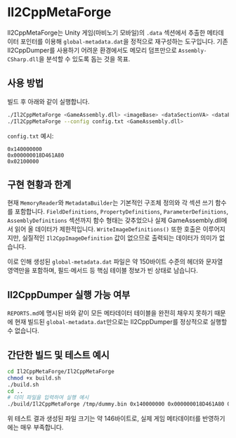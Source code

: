 # Il2CppMetaForge

Il2CppMetaForge는 Unity 게임(마비노기 모바일)의 `.data` 섹션에서 추출한 메타데이터 포인터를 이용해
`global-metadata.dat`을 정적으로 재구성하는 도구입니다. 기존 Il2CppDumper를 사용하기
어려운 환경에서도 메모리 덤프만으로 `Assembly-CSharp.dll`을 분석할 수 있도록 돕는 것을
목표.

## 사용 방법

빌드 후 아래와 같이 실행합니다.

```bash
./Il2CppMetaForge <GameAssembly.dll> <imageBase> <dataSectionVA> <dataFileOffset>
./Il2CppMetaForge --config config.txt <GameAssembly.dll>
```

`config.txt` 예시:

```text
0x140000000
0x000000018D461A80
0x02100000
```

## 구현 현황과 한계

현재 `MemoryReader`와 `MetadataBuilder`는 기본적인 구조체 정의와 각 섹션 쓰기 함수를 포함합니다.
`FieldDefinitions`, `PropertyDefinitions`, `ParameterDefinitions`, `AssemblyDefinitions` 섹션까지 함수 형태는 갖추었으나 실제 GameAssembly.dll에서 읽어 올 데이터가 제한적입니다.
`WriteImageDefinitions()` 또한 호출은 이루어지지만, 실질적인 `Il2CppImageDefinition` 값이 없으므로 출력되는 데이터가 의미가 없습니다.

이로 인해 생성된 `global-metadata.dat` 파일은 약 150바이트 수준의 헤더와 문자열 영역만을 포함하며, 필드·메서드 등 핵심 테이블 정보가 빈 상태로 남습니다.

## Il2CppDumper 실행 가능 여부

`REPORTS.md`에 명시된 바와 같이 모든 메타데이터 테이블을 완전히 채우지 못하기 때문에
현재 빌드된 `global-metadata.dat`만으로는 Il2CppDumper를 정상적으로 실행할 수 없습니다.

## 간단한 빌드 및 테스트 예시

```bash
cd Il2CppMetaForge/Il2CppMetaForge
chmod +x build.sh
./build.sh
cd ..
# 더미 파일을 입력하여 실행 예시
./build/Il2CppMetaForge /tmp/dummy.bin 0x140000000 0x000000018D461A80 0x02100000
```

위 테스트 결과 생성된 파일 크기는 약 146바이트로, 실제 게임 메타데이터를 반영하기에는 매우 부족합니다.
